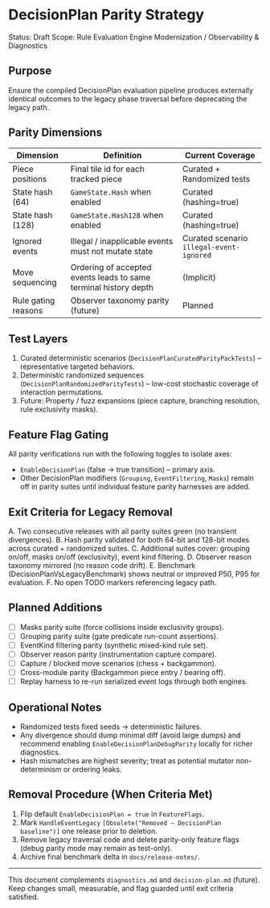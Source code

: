# DecisionPlan Parity Strategy

Status: Draft
Scope: Rule Evaluation Engine Modernization / Observability & Diagnostics

## Purpose

Ensure the compiled DecisionPlan evaluation pipeline produces externally identical outcomes to the legacy phase traversal before deprecating the legacy path.

## Parity Dimensions

| Dimension | Definition | Current Coverage |
|-----------|------------|------------------|
| Piece positions | Final tile id for each tracked piece | Curated + Randomized tests |
| State hash (64) | `GameState.Hash` when enabled | Curated (hashing=true) |
| State hash (128) | `GameState.Hash128` when enabled | Curated (hashing=true) |
| Ignored events | Illegal / inapplicable events must not mutate state | Curated scenario `illegal-event-ignored` |
| Move sequencing | Ordering of accepted events leads to same terminal history depth | (Implicit) |
| Rule gating reasons | Observer taxonomy parity (future) | Planned |

## Test Layers

1. Curated deterministic scenarios (`DecisionPlanCuratedParityPackTests`) – representative targeted behaviors.
2. Deterministic randomized sequences (`DecisionPlanRandomizedParityTests`) – low-cost stochastic coverage of interaction permutations.
3. Future: Property / fuzz expansions (piece capture, branching resolution, rule exclusivity masks).

## Feature Flag Gating

All parity verifications run with the following toggles to isolate axes:

- `EnableDecisionPlan` (false → true transition) – primary axis.
- Other DecisionPlan modifiers (`Grouping`, `EventFiltering`, `Masks`) remain off in parity suites until individual feature parity harnesses are added.

## Exit Criteria for Legacy Removal

A. Two consecutive releases with all parity suites green (no transient divergences).
B. Hash parity validated for both 64-bit and 128-bit modes across curated + randomized suites.
C. Additional suites cover: grouping on/off, masks on/off (exclusivity), event kind filtering.
D. Observer reason taxonomy mirrored (no reason code drift).
E. Benchmark (DecisionPlanVsLegacyBenchmark) shows neutral or improved P50, P95 for evaluation.
F. No open TODO markers referencing legacy path.

## Planned Additions

- [ ] Masks parity suite (force collisions inside exclusivity groups).
- [ ] Grouping parity suite (gate predicate run-count assertions).
- [ ] EventKind filtering parity (synthetic mixed-kind rule set).
- [ ] Observer reason parity (instrumentation capture compare).
- [ ] Capture / blocked move scenarios (chess + backgammon).
- [ ] Cross-module parity (Backgammon piece entry / bearing off).
- [ ] Replay harness to re-run serialized event logs through both engines.

## Operational Notes

- Randomized tests fixed seeds → deterministic failures.
- Any divergence should dump minimal diff (avoid large dumps) and recommend enabling `EnableDecisionPlanDebugParity` locally for richer diagnostics.
- Hash mismatches are highest severity; treat as potential mutator non-determinism or ordering leaks.

## Removal Procedure (When Criteria Met)

1. Flip default `EnableDecisionPlan = true` in `FeatureFlags`.
2. Mark `HandleEventLegacy` `[Obsolete("Removed – DecisionPlan baseline")]` one release prior to deletion.
3. Remove legacy traversal code and delete parity-only feature flags (debug parity mode may remain as test-only).
4. Archive final benchmark delta in `docs/release-notes/`.

---
This document complements `diagnostics.md` and `decision-plan.md` (future). Keep changes small, measurable, and flag guarded until exit criteria satisfied.
